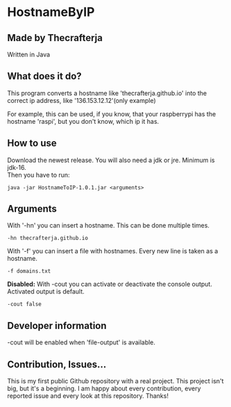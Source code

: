 # HostnameByIP
<h2>Made by Thecrafterja</h2>
Written in Java

## What does it do?
This program converts a hostname like 'thecrafterja.github.io' into the correct ip address, like '136.153.12.12'(only example)

For example, this can be used, if you know, that your raspberrypi has the hostname 'raspi', but you don't know, which ip it has.


## How to use
Download the newest release. You will also need a jdk or jre. Minimum is jdk-16.<br>
Then you have to run:
```
java -jar HostnameToIP-1.0.1.jar <arguments>
```

## Arguments
With '-hn' you can insert a hostname. This can be done multiple times.
```
-hn thecrafterja.github.io
```

With '-f' you can insert a file with hostnames. Every new line is taken as a hostname.
```
-f domains.txt
```

<b>Disabled:</b>
With -cout you can activate or deactivate the console output. Activated output is default.
```
-cout false
```

## Developer information
-cout will be enabled when 'file-output' is available.

## Contribution, Issues...
This is my first public Github repository with a real project. This project isn't big, but it's a beginning. I am happy about every contribution, every reported issue and every look at this repository. Thanks!
